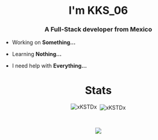 <h1 align="center">I'm KKS_06</h1>
<h3 align="center">A Full-Stack developer from Mexico</h3>

- Working on **Something...**

- Learning **Nothing...**

- I need help with **Everything...**

<h1 align="center"> Stats </h2>
<p align="center"	>
<img src="https://github-readme-stats.vercel.app/api/top-langs?username=xKSTDx&show_icons=true&locale=en&theme=holi" alt="xKSTDx" />
&nbsp;<img align="center" src="https://github-readme-stats.vercel.app/api?username=xKSTDx&show_icons=true&locale=en&theme=holi" alt="xKSTDx" />
</p>

<br />

<p align="center">
<a href="https://skillicons.dev">
<img src="https://skillicons.dev/icons?i=javascript,ts,py,rust,c,java,php" />
</a>
</p>
